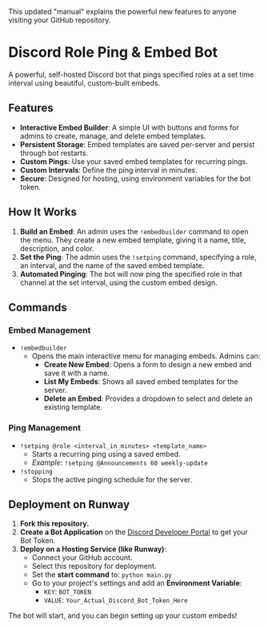 This updated "manual" explains the powerful new features to anyone visiting your GitHub repository.
# Discord Role Ping & Embed Bot

A powerful, self-hosted Discord bot that pings specified roles at a set time interval using beautiful, custom-built embeds.

## Features

-   **Interactive Embed Builder**: A simple UI with buttons and forms for admins to create, manage, and delete embed templates.
-   **Persistent Storage**: Embed templates are saved per-server and persist through bot restarts.
-   **Custom Pings**: Use your saved embed templates for recurring pings.
-   **Custom Intervals**: Define the ping interval in minutes.
-   **Secure**: Designed for hosting, using environment variables for the bot token.

## How It Works

1.  **Build an Embed**: An admin uses the `!embedbuilder` command to open the menu. They create a new embed template, giving it a name, title, description, and color.
2.  **Set the Ping**: The admin uses the `!setping` command, specifying a role, an interval, and the name of the saved embed template.
3.  **Automated Pinging**: The bot will now ping the specified role in that channel at the set interval, using the custom embed design.

## Commands

### Embed Management

-   `!embedbuilder`
    -   Opens the main interactive menu for managing embeds. Admins can:
        -   **Create New Embed**: Opens a form to design a new embed and save it with a name.
        -   **List My Embeds**: Shows all saved embed templates for the server.
        -   **Delete an Embed**: Provides a dropdown to select and delete an existing template.

### Ping Management

-   `!setping @role <interval_in_minutes> <template_name>`
    -   Starts a recurring ping using a saved embed.
    -   *Example*: `!setping @Announcements 60 weekly-update`
-   `!stopping`
    -   Stops the active pinging schedule for the server.

## Deployment on Runway

1.  **Fork this repository.**
2.  **Create a Bot Application** on the [Discord Developer Portal](https://discord.com/developers/applications) to get your Bot Token.
3.  **Deploy on a Hosting Service (like Runway)**:
    -   Connect your GitHub account.
    -   Select this repository for deployment.
    -   Set the **start command** to: `python main.py`
    -   Go to your project's settings and add an **Environment Variable**:
        -   `KEY`: `BOT_TOKEN`
        -   `VALUE`: `Your_Actual_Discord_Bot_Token_Here`

The bot will start, and you can begin setting up your custom embeds!
